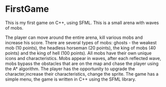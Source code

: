 # FirstGame
This is my first game on C++, using SFML. This is a small arena with waves of mobs.

The player can move around the entire arena, kill various mobs and increase his score.
There are several types of mobs: ghosts - the weakest mob (10 points), the headless horseman (20 points),
the king of mobs (40 points) and the king of hell (100 points). All mobs have their own unique icons and characteristics.
Mobs appear in waves, after each reflected wave, mobs bypass the obstacles that are on the map and chase the player using the A* algorithm.
The player has the opportunity to upgrade the character,increase their characteristics, change the sprite. The game has a simple menu,
the game is written in C++ using the SFML library.
